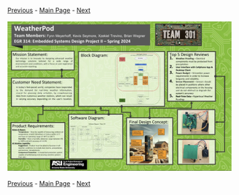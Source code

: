[Previous](https://github.com/314-grp-301/314-grp-301.github.io/blob/main/Assignments/10-Software-Implementation.md) - [Main Page](../Title.md) - [Next](https://github.com/314-grp-301/314-grp-301.github.io/blob/main/Assignments/12-System-Verification.md)<br><br>
![alt text](https://raw.githubusercontent.com/314-grp-301/314-grp-301.github.io/main/docs/assets/images/InnovationShowcasePoster.png)<br><br>
[Previous](https://github.com/314-grp-301/314-grp-301.github.io/blob/main/Assignments/10-Software-Implementation.md) - [Main Page](../Title.md) - [Next](https://github.com/314-grp-301/314-grp-301.github.io/blob/main/Assignments/12-System-Verification.md)

